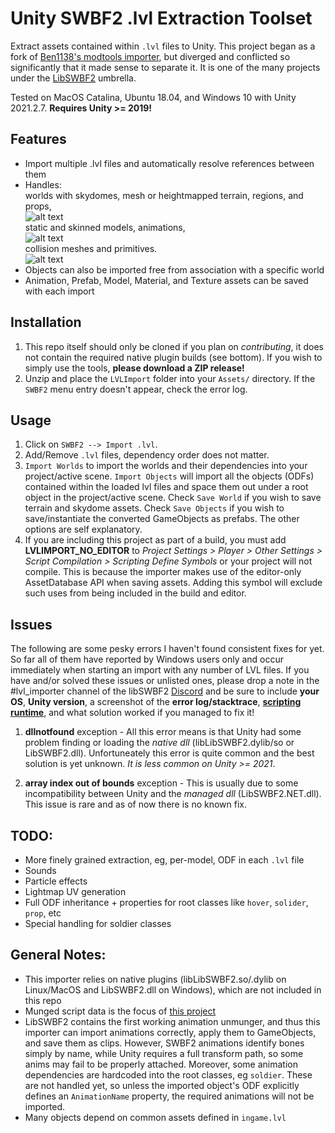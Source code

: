 # Unity SWBF2 .lvl Extraction Toolset

Extract assets contained within ```.lvl``` files to Unity.  This project began as a fork of [Ben1138's modtools importer](https://github.com/Ben1138/Unity-SWBF2-Import), but diverged and conflicted so significantly that it made sense to separate it.  It is one of the many projects under the [LibSWBF2](https://github.com/Ben1138/LibSWBF2) umbrella.

Tested on MacOS Catalina, Ubuntu 18.04, and Windows 10 with Unity 2021.2.7.  **Requires Unity >= 2019!**

## Features
- Import multiple .lvl files and automatically resolve references between them
- Handles: <br> 
worlds with skydomes, mesh or heightmapped terrain, regions, and props, <br>
![alt text](./GitRepoAssets/worlds.gif "worlds") <br>
static and skinned models, animations, <br>
![alt text](./GitRepoAssets/rancor_grab.gif "rancor_grab") <br>
collision meshes and primitives. <br>
![alt text](./GitRepoAssets/coll.gif "coll") <br>
- Objects can also be imported free from association with a specific world
- Animation, Prefab, Model, Material, and Texture assets can be saved with each import


## Installation
1. This repo itself should only be cloned if you plan on _contributing_, it does not contain the required native plugin builds (see bottom).  If you wish to simply use the tools, **please download a ZIP release!**
2. Unzip and place the ```LVLImport``` folder into your ```Assets/``` directory.  If the ```SWBF2``` menu entry doesn't appear, check the error log.

## Usage
1. Click on ```SWBF2 --> Import .lvl```.
2. Add/Remove ```.lvl``` files, dependency order does not matter.
3. ```Import Worlds``` to import the worlds and their dependencies into your project/active scene.  ```Import Objects``` will import all the objects (ODFs) contained within the loaded lvl files and space them out under a root object in the project/active scene.  Check ```Save World``` if you wish to save terrain and skydome assets.  Check ```Save Objects``` if you wish to save/instantiate the converted GameObjects as prefabs.  The other options are self explanatory.
4. If you are including this project as part of a build, you must add **LVLIMPORT_NO_EDITOR** to _Project Settings > Player > Other Settings > Script Compilation > Scripting Define Symbols_ or your project will not compile.  This is because the importer makes use of the editor-only AssetDatabase API when saving assets.  Adding this symbol will exclude such uses from being included in the build and editor.

## Issues

The following are some pesky errors I haven't found consistent fixes for yet.  So far all of them have reported by Windows users only and occur immediately when starting an import with any number of LVL files.  If you have and/or solved these issues or unlisted ones, please drop a note in the #lvl_importer channel of the libSWBF2 [Discord](https://discord.com/invite/nNUapcU) and be sure to include **your OS**, **Unity version**, a screenshot of the **error log/stacktrace**, [**scripting runtime**](https://docs.unity3d.com/Manual/dotnetProfileSupport.html), and what solution worked if you managed to fix it! 

1. **dllnotfound** exception - All this error means is that Unity had some problem finding or loading the _native dll_ (libLibSWBF2.dylib/so or LibSWBF2.dll).  Unfortuneately this error is quite common and the best solution is yet unknown.  _It is less common on Unity >= 2021_.

2. **array index out of bounds** exception - This is usually due to some incompatibility between Unity and the _managed dll_ (LibSWBF2.NET.dll).  This issue is rare and as of now there is no known fix.  


## TODO:
- More finely grained extraction, eg, per-model, ODF in each ```.lvl``` file
- Sounds
- Particle effects
- Lightmap UV generation
- Full ODF inheritance + properties for root classes like ```hover```, ```solider```, ```prop```, etc
- Special handling for soldier classes

## General Notes:
- This importer relies on native plugins (libLibSWBF2.so/.dylib on Linux/MacOS and LibSWBF2.dll on Windows), which are not included in this repo
- Munged script data is the focus of [this project](https://github.com/Ben1138/SWBF2UnityRuntime)
- LibSWBF2 contains the first working animation unmunger, and thus this importer can import animations correctly, apply them to GameObjects, and save them as clips.  However, SWBF2 animations identify bones simply by name, while Unity requires a full transform path, so some anims may fail to be properly attached.  Moreover, some animation dependencies are hardcoded into the root classes, eg ```soldier```.  These are not handled yet, so unless the imported object's ODF explicitly defines an ```AnimationName``` property, the required animations will not be imported.
- Many objects depend on common assets defined in ```ingame.lvl```

